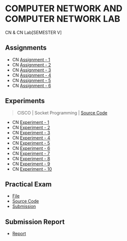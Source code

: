 # COMPUTER NETWORK AND COMPUTER NETWORK LAB
 CN & CN Lab[SEMESTER V] 

## Assignments

  - CN [Assignment - 1](https://github.com/Amey-Thakur/COMPUTER-NETWORK/blob/main/Assignments/Amey_B-50_CN_Assignment-1.pdf)
  - CN [Assignment - 2](https://github.com/Amey-Thakur/COMPUTER-NETWORK/blob/main/Assignments/Amey_B-50_CN_Assignment-2.pdf)
  - CN [Assignment - 3](https://github.com/Amey-Thakur/COMPUTER-NETWORK/blob/main/Assignments/Amey_B-50_CN_Assignment-3.pdf)
  - CN [Assignment - 4](https://github.com/Amey-Thakur/COMPUTER-NETWORK/blob/main/Assignments/Amey_B-50_CN_Assignment-4.pdf)
  - CN [Assignment - 5](https://github.com/Amey-Thakur/COMPUTER-NETWORK/blob/main/Assignments/Amey_B-50_CN_Assignment-5.pdf)
  - CN [Assignment - 6](https://github.com/Amey-Thakur/COMPUTER-NETWORK/blob/main/Assignments/Amey_B-50_CN_Assignment-6.pdf)

## Experiments

  >CISCO | Socket Programming | [Source Code](https://github.com/Amey-Thakur/COMPUTER-NETWORK-AND-COMPUTER-NETWORK-LAB/tree/main/CISCO)

  - CN [Experiment - 1](https://github.com/Amey-Thakur/COMPUTER-NETWORK/blob/main/Experiments/Amey_B-50_CN_Experiment-1.pdf)
  - CN [Experiment - 2](https://github.com/Amey-Thakur/COMPUTER-NETWORK/blob/main/Experiments/Amey_B-50_CN_Experiment-2.pdf)
  - CN [Experiment - 3](https://github.com/Amey-Thakur/COMPUTER-NETWORK/blob/main/Experiments/Amey_B-50_CN_Experiment-3.pdf)
  - CN [Experiment - 4](https://github.com/Amey-Thakur/COMPUTER-NETWORK/blob/main/Experiments/Amey_B-50_CN_Experiment-4.pdf)
  - CN [Experiment - 5](https://github.com/Amey-Thakur/COMPUTER-NETWORK/blob/main/Experiments/Amey_B-50_CN_Experiment-5.pdf)
  - CN [Experiment - 6](https://github.com/Amey-Thakur/COMPUTER-NETWORK/blob/main/Experiments/Amey_B-50_CN_Experiment-6.pdf)
  - CN [Experiment - 7](https://github.com/Amey-Thakur/COMPUTER-NETWORK/blob/main/Experiments/Amey_B-50_CN_Experiment-7.pdf)
  - CN [Experiment - 8](https://github.com/Amey-Thakur/COMPUTER-NETWORK/blob/main/Experiments/Amey_B-50_CN_Experiment-8.pdf)
  - CN [Experiment - 9](https://github.com/Amey-Thakur/COMPUTER-NETWORK/blob/main/Experiments/Amey_B-50_CN_Experiment-9.pdf)
  - CN [Experiment - 10](https://github.com/Amey-Thakur/COMPUTER-NETWORK/blob/main/Experiments/Amey_B-50_CN_Experiment-10.pdf)

## Practical Exam

  - [File](https://github.com/Amey-Thakur/COMPUTER-NETWORK-AND-COMPUTER-NETWORK-LAB/blob/main/Practical%20Exam/Amey_B-50_CN_Practical_Exam.pdf)
  - [Source Code](https://github.com/Amey-Thakur/COMPUTER-NETWORK-AND-COMPUTER-NETWORK-LAB/blob/main/Practical%20Exam/AMEY_B-50_CN_EXAM_HYBRID_TOPOLOGY.pkt)
  - [Submission](https://github.com/Amey-Thakur/COMPUTER-NETWORK-AND-COMPUTER-NETWORK-LAB/blob/main/Practical%20Exam/TE_B_CN_Pr-Exam_10.30am-12.30pm_12_12_2020.pdf)

## Submission Report 

  - [Report](https://github.com/Amey-Thakur/COMPUTER-NETWORK/blob/main/Submission%20Report/Amey_B-50_CN_Submission_Report.pdf)
